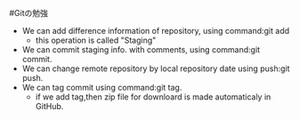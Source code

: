 #Gitの勉強

- We can add difference information of repository, using command:git add
    - this operation is called "Staging"
- We can commit staging info. with comments, using command:git commit.
- We can change remote repository by local repository date using push:git push.
- We can tag commit using command:git tag.
    - if we add tag,then zip file for downloard is made automaticaly in GitHub.
